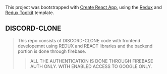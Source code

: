 This project was bootstrapped with [Create React App](https://github.com/facebook/create-react-app), using the [Redux](https://redux.js.org/) and [Redux Toolkit](https://redux-toolkit.js.org/) template.

## DISCORD-CLONE
 >This repo consists of DISCORD-CLONE code with frontend developemnt using REDUX and REACT libraries and the backend portion is done through firebase.
 >>ALL THE AUTHENTICATION IS DONE THROUGH FIREBASE AUTH ONLY. WITH ENABLED ACCESS TO GOOGLE ONLY.